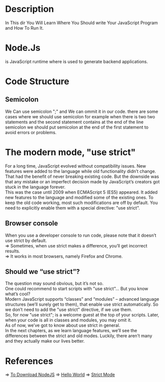 # Description
In This dir You Will Learn Where You Should write Your JavaScript Program 
and How To Run It.
# Node.Js
is JavaScript runtime where is used to generate backend applications.
# Code Structure

<h2>Semicolon</h2>
We Can use semicolon ";" and We can ommit it in our code.
there are some cases where we should use semicolon for example
when there is two two statements and the second statement contains 
at the end of the line semicolon we should put semicolon at the end 
of the first statement to avoid errors or problems.

# The modern mode, "use strict"
For a long time, JavaScript evolved without compatibility issues. New features were added to the language while old functionality didn’t change.
<br>
That had the benefit of never breaking existing code. But the downside was that any mistake or an imperfect decision made by JavaScript’s creators got stuck in the language forever.
<br>
This was the case until 2009 when ECMAScript 5 (ES5) appeared. It added new features to the language and modified some of the existing ones. To keep the old code working, most such modifications are off by default. You need to explicitly enable them with a special directive: "use strict".
<br>
<h2>Browser console</h2>
When you use a developer console to run code, please note that it doesn’t use strict by default.
<br>
=> Sometimes, when use strict makes a difference, you’ll get incorrect results.
<br>
=> It works in most browsers, namely Firefox and Chrome.
<br>
<h2>Should we “use strict”?</h2>
The question may sound obvious, but it’s not so.
<br>
One could recommend to start scripts with "use strict"… But you know what’s cool?
<br>
Modern JavaScript supports “classes” and “modules” – advanced language structures (we’ll surely get to them), that enable use strict automatically. So we don’t need to add the "use strict" directive, if we use them.
<br>
So, for now "use strict"; is a welcome guest at the top of your scripts. Later, when your code is all in classes and modules, you may omit it.
<br>
As of now, we’ve got to know about use strict in general.
<br>
In the next chapters, as we learn language features, we’ll see the differences between the strict and old modes. Luckily, there aren’t many and they actually make our lives better.

# References
=> [To Download NodeJS](https://nodejs.org/en)
=> [Hello World](https://javascript.info/hello-world)
=> [Strict Mode](https://javascript.info/strict-mode)
